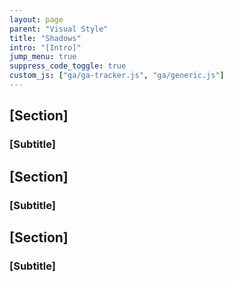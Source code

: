 ```yaml
---
layout: page
parent: "Visual Style"
title: "Shadows"
intro: "[Intro]"
jump_menu: true
suppress_code_toggle: true
custom_js: ["ga/ga-tracker.js", "ga/generic.js"]
---
```


## [Section]
### [Subtitle]
## [Section]
### [Subtitle]
## [Section]
### [Subtitle]